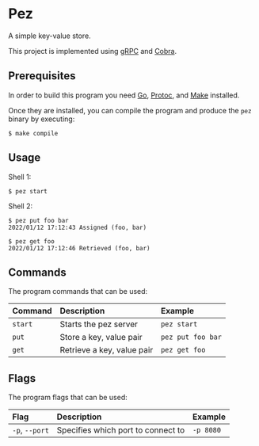 # Pez

A simple key-value store.

This project is implemented using [gRPC](https://grpc.io/) and [Cobra](https://pkg.go.dev/github.com/spf13/cobra).

## Prerequisites

In order to build this program you need [Go](https://go.dev/doc/install),
[Protoc](https://grpc.io/docs/protoc-installation/), and [Make](https://www.gnu.org/software/make/manual/make.html)
installed.

Once they are installed, you can compile the program and produce the `pez` binary by executing:

```
$ make compile
```

## Usage

Shell 1:

```
$ pez start
```

Shell 2:

```
$ pez put foo bar
2022/01/12 17:12:43 Assigned (foo, bar)

$ pez get foo
2022/01/12 17:12:46 Retrieved (foo, bar)
```

## Commands

The program commands that can be used:

| Command     | Description                                                      | Example                |
| :---------- | :----------------------------------------------------------------| :----------------------|
| `start`     | Starts the pez server                                            | `pez start`            |
| `put`       | Store a key, value pair                                          | `pez put foo bar`      |
| `get`       | Retrieve a key, value pair                                       | `pez get foo`          |

## Flags

The program flags that can be used:

| Flag                  | Description                                                      | Example            |
| :---------------------| :----------------------------------------------------------------| :----------------- |
| `-p`, `--port`        | Specifies which port to connect to                               | `-p 8080`          |
